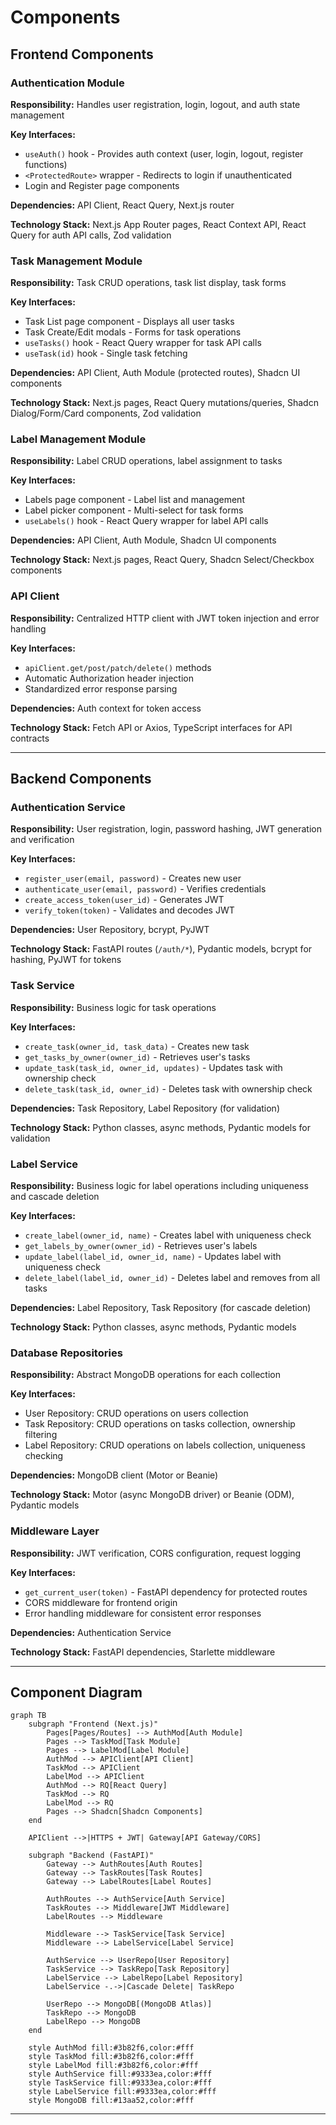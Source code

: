 # Components

## Frontend Components

### Authentication Module
**Responsibility:** Handles user registration, login, logout, and auth state management

**Key Interfaces:**
- `useAuth()` hook - Provides auth context (user, login, logout, register functions)
- `<ProtectedRoute>` wrapper - Redirects to login if unauthenticated
- Login and Register page components

**Dependencies:** API Client, React Query, Next.js router

**Technology Stack:** Next.js App Router pages, React Context API, React Query for auth API calls, Zod validation

### Task Management Module
**Responsibility:** Task CRUD operations, task list display, task forms

**Key Interfaces:**
- Task List page component - Displays all user tasks
- Task Create/Edit modals - Forms for task operations
- `useTasks()` hook - React Query wrapper for task API calls
- `useTask(id)` hook - Single task fetching

**Dependencies:** API Client, Auth Module (protected routes), Shadcn UI components

**Technology Stack:** Next.js pages, React Query mutations/queries, Shadcn Dialog/Form/Card components, Zod validation

### Label Management Module
**Responsibility:** Label CRUD operations, label assignment to tasks

**Key Interfaces:**
- Labels page component - Label list and management
- Label picker component - Multi-select for task forms
- `useLabels()` hook - React Query wrapper for label API calls

**Dependencies:** API Client, Auth Module, Shadcn UI components

**Technology Stack:** Next.js pages, React Query, Shadcn Select/Checkbox components

### API Client
**Responsibility:** Centralized HTTP client with JWT token injection and error handling

**Key Interfaces:**
- `apiClient.get/post/patch/delete()` methods
- Automatic Authorization header injection
- Standardized error response parsing

**Dependencies:** Auth context for token access

**Technology Stack:** Fetch API or Axios, TypeScript interfaces for API contracts

---

## Backend Components

### Authentication Service
**Responsibility:** User registration, login, password hashing, JWT generation and verification

**Key Interfaces:**
- `register_user(email, password)` - Creates new user
- `authenticate_user(email, password)` - Verifies credentials
- `create_access_token(user_id)` - Generates JWT
- `verify_token(token)` - Validates and decodes JWT

**Dependencies:** User Repository, bcrypt, PyJWT

**Technology Stack:** FastAPI routes (`/auth/*`), Pydantic models, bcrypt for hashing, PyJWT for tokens

### Task Service
**Responsibility:** Business logic for task operations

**Key Interfaces:**
- `create_task(owner_id, task_data)` - Creates new task
- `get_tasks_by_owner(owner_id)` - Retrieves user's tasks
- `update_task(task_id, owner_id, updates)` - Updates task with ownership check
- `delete_task(task_id, owner_id)` - Deletes task with ownership check

**Dependencies:** Task Repository, Label Repository (for validation)

**Technology Stack:** Python classes, async methods, Pydantic models for validation

### Label Service
**Responsibility:** Business logic for label operations including uniqueness and cascade deletion

**Key Interfaces:**
- `create_label(owner_id, name)` - Creates label with uniqueness check
- `get_labels_by_owner(owner_id)` - Retrieves user's labels
- `update_label(label_id, owner_id, name)` - Updates label with uniqueness check
- `delete_label(label_id, owner_id)` - Deletes label and removes from all tasks

**Dependencies:** Label Repository, Task Repository (for cascade deletion)

**Technology Stack:** Python classes, async methods, Pydantic models

### Database Repositories
**Responsibility:** Abstract MongoDB operations for each collection

**Key Interfaces:**
- User Repository: CRUD operations on users collection
- Task Repository: CRUD operations on tasks collection, ownership filtering
- Label Repository: CRUD operations on labels collection, uniqueness checking

**Dependencies:** MongoDB client (Motor or Beanie)

**Technology Stack:** Motor (async MongoDB driver) or Beanie (ODM), Pydantic models

### Middleware Layer
**Responsibility:** JWT verification, CORS configuration, request logging

**Key Interfaces:**
- `get_current_user(token)` - FastAPI dependency for protected routes
- CORS middleware for frontend origin
- Error handling middleware for consistent error responses

**Dependencies:** Authentication Service

**Technology Stack:** FastAPI dependencies, Starlette middleware

---

## Component Diagram

```mermaid
graph TB
    subgraph "Frontend (Next.js)"
        Pages[Pages/Routes] --> AuthMod[Auth Module]
        Pages --> TaskMod[Task Module]
        Pages --> LabelMod[Label Module]
        AuthMod --> APIClient[API Client]
        TaskMod --> APIClient
        LabelMod --> APIClient
        AuthMod --> RQ[React Query]
        TaskMod --> RQ
        LabelMod --> RQ
        Pages --> Shadcn[Shadcn Components]
    end
    
    APIClient -->|HTTPS + JWT| Gateway[API Gateway/CORS]
    
    subgraph "Backend (FastAPI)"
        Gateway --> AuthRoutes[Auth Routes]
        Gateway --> TaskRoutes[Task Routes]
        Gateway --> LabelRoutes[Label Routes]
        
        AuthRoutes --> AuthService[Auth Service]
        TaskRoutes --> Middleware[JWT Middleware]
        LabelRoutes --> Middleware
        
        Middleware --> TaskService[Task Service]
        Middleware --> LabelService[Label Service]
        
        AuthService --> UserRepo[User Repository]
        TaskService --> TaskRepo[Task Repository]
        LabelService --> LabelRepo[Label Repository]
        LabelService -.->|Cascade Delete| TaskRepo
        
        UserRepo --> MongoDB[(MongoDB Atlas)]
        TaskRepo --> MongoDB
        LabelRepo --> MongoDB
    end
    
    style AuthMod fill:#3b82f6,color:#fff
    style TaskMod fill:#3b82f6,color:#fff
    style LabelMod fill:#3b82f6,color:#fff
    style AuthService fill:#9333ea,color:#fff
    style TaskService fill:#9333ea,color:#fff
    style LabelService fill:#9333ea,color:#fff
    style MongoDB fill:#13aa52,color:#fff
```

---

